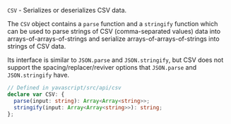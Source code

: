 `CSV` - Serializes or deserializes CSV data.

The `CSV` object contains a `parse` function and a `stringify` function which can be used to parse strings of CSV (comma-separated values) data into arrays-of-arrays-of-strings and serialize arrays-of-arrays-of-strings into strings of CSV data.

Its interface is similar to `JSON.parse` and `JSON.stringify`, but CSV does not support the spacing/replacer/reviver options that `JSON.parse` and `JSON.stringify` have.

```ts
// Defined in yavascript/src/api/csv
declare var CSV: {
  parse(input: string): Array<Array<string>>;
  stringify(input: Array<Array<string>>): string;
};
```
